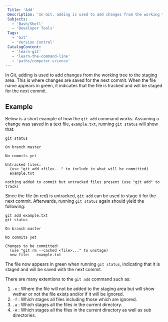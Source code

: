 ```yaml
---
 Title: 'Add'
 Description: 'In Git, adding is used to add changes from the working tree to the staging area. This is where changes are saved for the next commit.'
 Subjects:
   - 'Bash/Shell'
   - 'Developer Tools'
 Tags:
   - 'Git'
   - 'Version Control'
 CatalogContent:
   - 'learn-git'
   - 'learn-the-command-line'
   - 'paths/computer-science'
---
```


In Git, adding is used to add changes from the working tree to the staging area. This is where changes are saved for the next commit. When the file name appears in green, it indicates that the file is tracked and will be staged for the next commit.

## Example

 Below is a short example of how the `git add` command works. Assuming a change was saved in a text file, `example.txt`, running `git status` will show that:

 ```shell
 git status

 On branch master

 No commits yet

 Untracked files:
   (use "git add <file>..." to include in what will be committed)
   example.txt

 nothing added to commit but untracked files present (use "git add" to track)
 ```

 Since the file (in red) is untracked, `git add` can be used to stage it for the next commit. Afterwards, running `git status` again should yield the following:

 ```shell
 git add example.txt
 git status

 On branch master

 No commits yet

 Changes to be committed:
   (use "git rm --cached <file>..." to unstage)
   new file:   example.txt
 ```

 The file now appears in green when running `git status`, indicating that it is staged and will be saved with the next commit.
 
 There are many extentions to the `git add` command such as:
 
 1. `-n` : Where the file will not be added to the staging area but will show wether or not the file exists and/or if it will be ignored.
 2. `-f` : Which stages all files including those which are ignored.
 3. `.a` : Which stages all the files in the current directory.
 4. `-A` : Which stages all the files in the current directory as well as sub directories.
